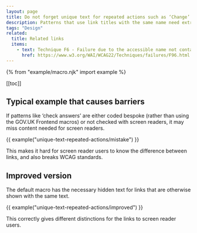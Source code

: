 ```yaml
---
layout: page
title: Do not forget unique text for repeated actions such as ‘Change’
description: Patterns that use link titles with the same name need extra attention to make sure they are still unique for screen readers.
tags: "Design"
related:
  title: Related links
  items:
    - text: Technique F6 - Failure due to the accessible name not containing the visible label text (WCAG 2.2)
      href: https://www.w3.org/WAI/WCAG22/Techniques/failures/F96.html
---
```


{% from "example/macro.njk" import example %}

[[toc]]

## Typical example that causes barriers

If patterns like ‘check answers’ are either coded bespoke (rather than using the GOV.UK Frontend macros) or not checked with screen readers, it may miss content needed for screen readers.

{{ example("unique-text-repeated-actions/mistake") }}

This makes it hard for screen reader users to know the difference between links, and also breaks WCAG standards.

## Improved version

The default macro has the necessary hidden text for links that are otherwise shown with the same text.

{{ example("unique-text-repeated-actions/improved") }}

This correctly gives different distinctions for the links to screen reader users.
